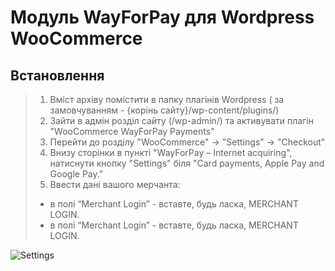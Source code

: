 Модуль WayForPay для Wordpress WooCommerce
=======

Встановлення
-------
>1. Вміст архіву помістити в папку плагінів Wordpress ( за замовчуванням - {корінь сайту}/wp-content/plugins/)
>2. Зайти в адмін розділ сайту (/wp-admin/) та активувати плагін "WooCommerce WayForPay Payments"
>3. Перейти до розділу "WooCommerce" -> "Settings" -> "Checkout"
>4. Внизу сторінки в пункті "WayForPay – Internet acquiring", натиснути кнопку "Settings" біля "Card payments, Apple Pay and Google Pay."
>5. Ввести дані вашого мерчанта:
>
>   - в полі “Merchant Login”      - вставте, будь ласка, MERCHANT LOGIN.
>   - в полі “Merchant Login”      - вставте, будь ласка, MERCHANT LOGIN.
>   

![Settings](https://github.com/wayforpay/Word-Press-Woocommerce/blob/master/settings.png)
